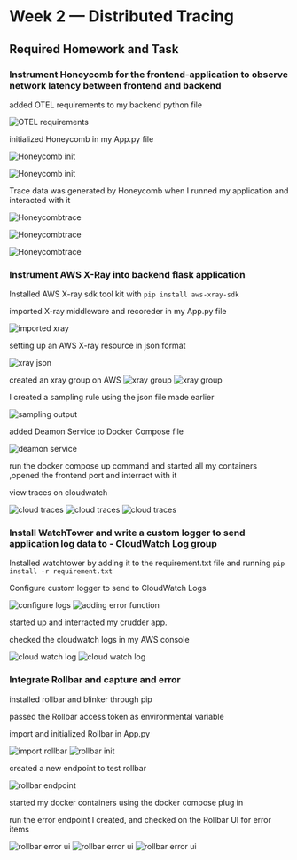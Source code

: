 # Week 2 — Distributed Tracing

## Required Homework and Task

### Instrument Honeycomb for the frontend-application to observe network latency between frontend and backend

added OTEL requirements to my backend python file

![OTEL requirements](/assets/otel-requirements.jpg)

initialized Honeycomb in my App.py file

![Honeycomb init](/assets/Honeycomb_init.jpg)

![Honeycomb init](/assets/Honeycomb_init-1.jpg)

Trace data was generated by Honeycomb when I runned my application and interacted with it

![Honeycombtrace](/assets/Honeycomb-trace.png)

![Honeycombtrace](/assets/Honeycomb-trace-2.png)

![Honeycombtrace](/assets/Honeycomb-trace-3.png)

### Instrument AWS X-Ray into backend flask application

Installed AWS X-ray sdk tool kit with
`pip install aws-xray-sdk`

imported X-ray middleware and recoreder in my App.py file

![imported xray](/assets/xray-middleware.jpg)

setting up an AWS X-ray resource in json format

![xray json](/assets/xrayjson.png)


created an xray group on AWS
![xray group](/assets/xray-group.jpg)
![xray group](/assets/xray-group1.png)


I created a sampling rule using the json file made earlier

![sampling output](/assets/samplingrule-output.jpg)

added Deamon Service to Docker Compose file

![deamon service](/assets/xray-daemon-container.jpg)

run the docker compose up command and started all my containers
,opened the frontend port and interract with it

view traces on cloudwatch

![cloud traces](/assets/aws-trace.png)
![cloud traces](/assets/aws-trace1.png)
![cloud traces](/assets/aws-trace2.png)

### Install WatchTower and write a custom logger to send application log data to - CloudWatch Log group

Installed watchtower by adding it to the requirement.txt file and running `pip install -r requirement.txt`

Configure custom logger to send to CloudWatch Logs

![configure logs](/assets/configuring-logger.jpg)
![adding error function](/assets/log-error-code.jpg)

started up and interracted my crudder app.

checked the cloudwatch logs in my AWS console

![cloud watch log](/assets/cloudwatch.jpg)
![cloud watch log](/assets/cloudwatch1.jpg)

### Integrate Rollbar and capture and error

installed rollbar and blinker through pip

passed the Rollbar access token as environmental variable

import and initialized Rollbar in App.py

![import rollbar](/assets/import-rollbar.jpg)
![rollbar init](/assets/rollbar-init.jpg)

created a new endpoint to test rollbar

![rollbar endpoint](/assets/rollbar-test.jpg)

started my docker containers using the docker compose plug in

run the error endpoint I created, and checked on the Rollbar UI for error items

![rollbar error ui](/assets/rollbar-error-ui.jpg)
![rollbar error ui](/assets/rollbar-error-ui1.jpg)
![rollbar error ui](/assets/rollbar-error-ui2.jpg)
